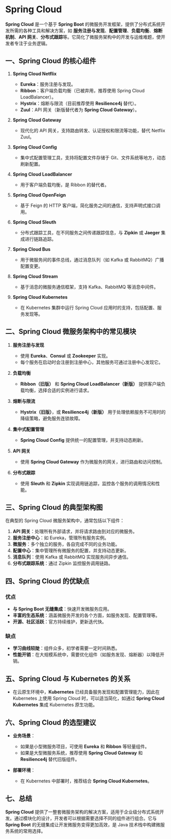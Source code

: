 # Spring Cloud

**Spring Cloud** 是一个基于 **Spring Boot** 的微服务开发框架，提供了分布式系统开发所需的各种工具和解决方案，如 **服务注册与发现**、**配置管理**、**负载均衡**、**熔断机制**、**API 网关**、**分布式跟踪**等。它简化了微服务架构中的开发与运维难题，使开发者专注于业务逻辑。

## 一、Spring Cloud 的核心组件

1. **Spring Cloud Netflix**  
   - **Eureka**：服务注册与发现。  
   - **Ribbon**：客户端负载均衡（已被弃用，推荐使用 Spring Cloud LoadBalancer）。  
   - **Hystrix**：熔断与限流（目前推荐使用 **Resilience4j** 替代）。  
   - **Zuul**：API 网关（新版替代者为 **Spring Cloud Gateway**）。

2. **Spring Cloud Gateway**  
   - 现代化的 API 网关，支持路由转发、认证授权和限流等功能，替代 Netflix Zuul。

3. **Spring Cloud Config**  
   - 集中式配置管理工具，支持将配置文件存储于 Git、文件系统等地方，动态刷新配置。

4. **Spring Cloud LoadBalancer**  
   - 用于客户端负载均衡，是 Ribbon 的替代者。

5. **Spring Cloud OpenFeign**  
   - 基于 Feign 的 HTTP 客户端，简化服务之间的通信，支持声明式接口调用。

6. **Spring Cloud Sleuth**  
   - 分布式跟踪工具，在不同服务之间传递跟踪信息，与 **Zipkin** 或 **Jaeger** 集成进行链路追踪。

7. **Spring Cloud Bus**  
   - 用于微服务间的事件总线，通过消息队列（如 Kafka 或 RabbitMQ）广播配置变更。

8. **Spring Cloud Stream**  
   - 基于消息的微服务通信框架，支持 Kafka、RabbitMQ 等消息中间件。

9. **Spring Cloud Kubernetes**  
   - 在 Kubernetes 集群中运行 Spring Cloud 应用时的支持，包括配置、服务发现等。

## 二、Spring Cloud 微服务架构中的常见模块

1. **服务注册与发现**  
   - 使用 **Eureka**、**Consul** 或 **Zookeeper** 实现。
   - 每个服务在启动时会注册到注册中心，其他服务可通过注册中心发现它。

2. **负载均衡**  
   - **Ribbon（旧版）** 和 **Spring Cloud LoadBalancer（新版）** 提供客户端负载均衡，选择合适的实例进行请求。

3. **熔断与限流**  
   - **Hystrix（旧版）**，或 **Resilience4j（新版）** 用于处理依赖服务不可用时的降级策略，避免服务连锁故障。

4. **集中式配置管理**  
   - **Spring Cloud Config** 提供统一的配置管理，并支持动态刷新。

5. **API 网关**  
   - 使用 **Spring Cloud Gateway** 作为微服务的网关，进行路由和访问控制。

6. **分布式跟踪**  
   - 使用 **Sleuth** 和 **Zipkin** 实现调用链追踪，监控各个服务的调用情况和性能。

## 三、Spring Cloud 的典型架构图  

在典型的 Spring Cloud 微服务架构中，通常包括以下组件：

1. **API 网关**：处理所有外部请求，并将请求路由到对应的微服务。
2. **服务注册中心**：如 Eureka，管理所有服务实例。
3. **微服务**：多个独立的服务，各自完成不同的业务功能。
4. **配置中心**：集中管理所有微服务的配置，并支持动态更新。
5. **消息队列**：使用 Kafka 或 RabbitMQ 实现服务间异步通信。
6. **分布式跟踪系统**：通过 Zipkin 监控服务调用链路。

## 四、Spring Cloud 的优缺点

### 优点

- **与 Spring Boot 无缝集成**：快速开发微服务应用。
- **丰富的生态系统**：涵盖微服务开发的各个方面，如服务发现、配置管理等。
- **开源、社区活跃**：官方持续维护，更新迭代快。

### 缺点

- **学习曲线较陡**：组件众多，初学者需要一定时间熟悉。
- **性能开销**：在大规模系统中，需要优化组件（如服务发现、熔断器）以降低开销。

## 五、Spring Cloud 与 Kubernetes 的关系

- 在云原生环境中，**Kubernetes** 已经具备服务发现和配置管理能力，因此在 Kubernetes 上使用 Spring Cloud 时，可以适当简化，如通过 **Spring Cloud Kubernetes** 集成 Kubernetes 原生功能。

## 六、Spring Cloud 的选型建议

- **业务场景**：
  - 如果是小型微服务项目，可使用 **Eureka** 和 **Ribbon** 等轻量组件。
  - 如果是大型微服务系统，推荐使用 **Spring Cloud Gateway** 和 **Resilience4j** 替代旧版组件。

- **部署环境**：
  - 在 Kubernetes 中部署时，推荐结合 **Spring Cloud Kubernetes**。

## 七、总结

**Spring Cloud** 提供了一整套微服务架构的解决方案，适用于企业级分布式系统开发。通过模块化的设计，开发者可以根据需要选择不同的组件进行组合。它与 **Spring Boot** 的无缝集成让开发微服务变得更加高效，是 Java 技术栈中构建微服务系统的常用选择。
